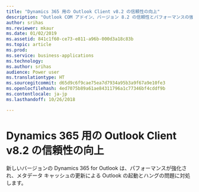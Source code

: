 ```yaml
---
title: "Dynamics 365 用の Outlook Client v8.2 の信頼性の向上"
description: "Outlook COM アドイン、バージョン 8.2 の信頼性とパフォーマンスの強化"
author: srihas
ms.reviewer: mkaur
ms.date: 01/02/2019
ms.assetid: 841c1f60-ce73-e811-a96b-000d3a18c83b
ms.topic: article
ms.prod: 
ms.service: business-applications
ms.technology: 
ms.author: srihas
audience: Power user
ms.translationtype: HT
ms.sourcegitcommit: d65d9c6f9cae75ea7d7934a95b3a9f67a9e10fe3
ms.openlocfilehash: 4ed7075b89a61ae84311796a1c77346bf4cddf9b
ms.contentlocale: ja-jp
ms.lasthandoff: 10/26/2018

---
```

# <a name="more-reliable-outlook-client-v82-for-dynamics-365"></a>Dynamics 365 用の Outlook Client v8.2 の信頼性の向上




新しいバージョンの Dynamics 365 for Outlook は、パフォーマンスが強化され、メタデータ キャッシュの更新による Outlook の起動とハングの問題に対処します。

